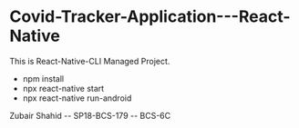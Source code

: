 # Covid-Tracker-Application---React-Native
This is React-Native-CLI Managed Project. 

- npm install
- npx react-native start
- npx react-native run-android

Zubair Shahid -- SP18-BCS-179 -- BCS-6C
